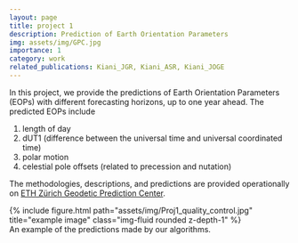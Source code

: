 ```yaml
---
layout: page
title: project 1
description: Prediction of Earth Orientation Parameters
img: assets/img/GPC.jpg
importance: 1
category: work
related_publications: Kiani_JGR, Kiani_ASR, Kiani_JOGE
---
```


In this project, we provide the predictions of Earth Orientation Parameters (EOPs) with different forecasting horizons, up to one year ahead. The predicted EOPs include

1. length of day
2. dUT1 (difference between the universal time and universal coordinated time)
3. polar motion
4. celestial pole offsets (related to precession and nutation)

The methodologies, descriptions, and predictions are provided operationally on [ETH Zürich Geodetic Prediction Center](https://gpc.ethz.ch/).

<div class="row">
    <div class="col-sm mt-3 mt-md-0">
        {% include figure.html path="assets/img/Proj1_quality_control.jpg" title="example image" class="img-fluid rounded z-depth-1" %}
    </div>
</div>
<div class="caption">
    An example of the predictions made by our algorithms.
</div>

